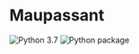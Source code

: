 Maupassant
==========

![Python 3.7](https://img.shields.io/badge/python-3.7-blue.svg)
![Python package](https://github.com/Jwuthri/TextToolKit/workflows/Python%20package/badge.svg)
